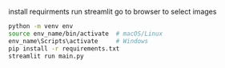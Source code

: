install requirments
run streamlit go to browser to select images
```bash
python -m venv env
source env_name/bin/activate  # macOS/Linux
env_name\Scripts\activate     # Windows
pip install -r requirements.txt
streamlit run main.py
```

